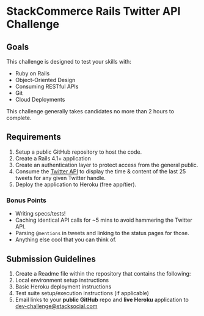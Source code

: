 # StackCommerce Rails Twitter API Challenge

## Goals

This challenge is designed to test your skills with:

* Ruby on Rails
* Object-Oriented Design 
* Consuming RESTful APIs
* Git
* Cloud Deployments

This challenge generally takes candidates no more than 2 hours to complete.

## Requirements

1. Setup a public GitHub repository to host the code.
1. Create a Rails 4.1+ application
  1. Create an authentication layer to protect access from the general public.
  1. Consume the [Twitter API](https://dev.twitter.com/docs/api) to display the time & content of the last 25 tweets for any given Twitter handle.
1. Deploy the application to Heroku (free app/tier).

### Bonus Points

* Writing specs/tests!
* Caching identical API calls for ~5 mins to avoid hammering the Twitter API.
* Parsing `@mentions` in tweets and linking to the status pages for those.
* Anything else cool that you can think of.

## Submission Guidelines

1. Create a Readme file within the repository that contains the following: 
  1. Local environment setup instructions
  1. Basic Heroku deployment instructions
  1. Test suite setup/execution instructions (if applicable) 
1. Email links to your **public GitHub** repo and **live Heroku** application to [dev-challenge@stacksocial.com](mailto:dev-challenge@stacksocial.com)
